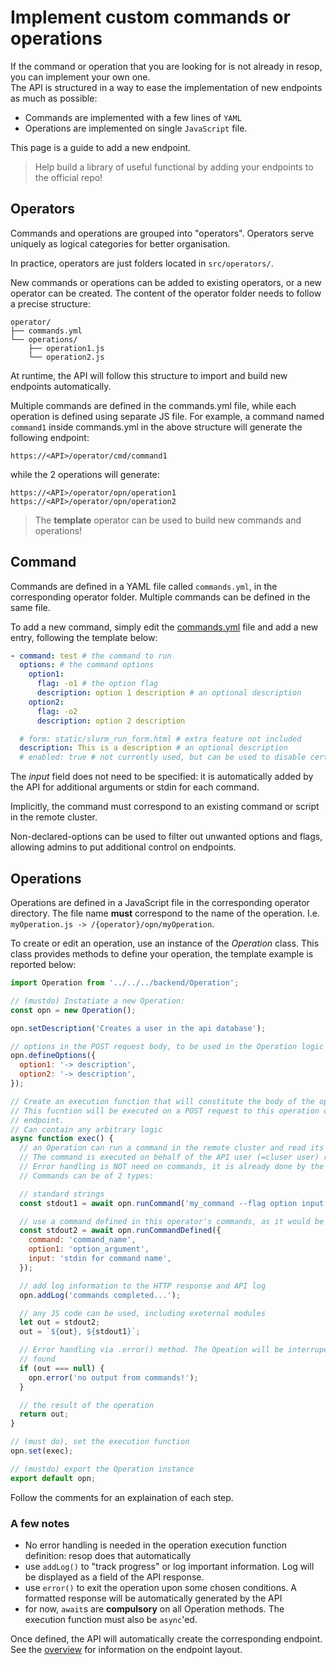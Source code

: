# Implement custom commands or operations
If the command or operation that you are looking for is not already in resop, you can implement your own one. <br>
The API is structured in a way to ease the implementation of new endpoints as much as possible: 

- Commands are implemented with a few lines of `YAML`
- Operations are implemented on single `JavaScript` file. 

This page is a guide to add a new endpoint. 

> Help build a library of useful functional by adding your endpoints to the official repo!

## Operators
Commands and operations are grouped into "operators". Operators serve uniquely as logical categories for better organisation.

In practice, operators are just folders located in `src/operators/`.

New commands or operations can be added to existing operators, or a new operator can be created. The content of the operator folder
needs to follow a precise structure:
```
operator/
├── commands.yml
└── operations/
    ├── operation1.js
    └── operation2.js

```
At runtime, the API will follow this structure to import and build new endpoints automatically.

Multiple commands are defined in the commands.yml file, while each operation is defined using separate JS file. For example, a command named
`command1` inside commands.yml in the above structure will generate the following endpoint:
```
https://<API>/operator/cmd/command1
```
while the 2 operations will generate:
```
https://<API>/operator/opn/operation1
https://<API>/operator/opn/operation2
```

> The **template** operator can be used to build new commands and operations!

## Command

Commands are defined in a YAML file called `commands.yml`, in the corresponding operator folder. Multiple commands can be defined in the same file.

To add a new command, simply edit the [commands.yml]() file and add a new entry, following the template below:

```yaml
- command: test # the command to run
  options: # the command options
    option1:
      flag: -o1 # the option flag
      description: option 1 description # an optional description
    option2:
      flag: -o2
      description: option 2 description

  # form: static/slurm_run_form.html # extra feature not included
  description: This is a description # an optional description
  # enabled: true # not currently used, but can be used to disable certain commands temporarily
```
The *input* field does not need to be specified: it is automatically added by the API for additional arguments or stdin for each command.

Implicitly, the command must correspond to an existing command or script in the remote cluster.

Non-declared-options can be used to filter out unwanted options and flags, allowing admins to put additional control on endpoints.

## Operations

Operations are defined in a JavaScript file in the corresponding operator directory. The file name **must** correspond to the name of the operation. I.e. `myOperation.js -> /{operator}/opn/myOperation`.

To create or edit an operation, use an instance of the *Operation* class. This class provides methods to define your operation, the template example is reported below:

```js
import Operation from '../../../backend/Operation';

// (mustdo) Instatiate a new Operation:
const opn = new Operation();

opn.setDescription('Creates a user in the api database');

// options in the POST request body, to be used in the Operation logic
opn.defineOptions({
  option1: '-> description',
  option2: '-> description',
});

// Create an execution function that will constitute the body of the operation.
// This fucntion will be executed on a POST request to this operation corresponding
// endpoint.
// Can contain any arbitrary logic
async function exec() {
  // an Operation can run a command in the remote cluster and read its stdout.
  // The command is executed on behalf of the API user (=cluser user) running it.
  // Error handling is NOT need on commands, it is already done by the Operation.
  // Commands can be of 2 types:

  // standard strings
  const stdout1 = await opn.runCommand('my_command --flag option input');

  // use a command defined in this operator's commands, as it would be in a POST request
  const stdout2 = await opn.runCommandDefined({
    command: 'command_name',
    option1: 'option_argument',
    input: 'stdin for command name',
  });

  // add log information to the HTTP response and API log
  opn.addLog('commands completed...');

  // any JS code can be used, including exeternal modules
  let out = stdout2;
  out = `${out}, ${stdout1}`;

  // Error handling via .error() method. The Opeation will be interruped at the first .error
  // found
  if (out === null) {
    opn.error('no output from commands!');
  }

  // the result of the operation
  return out;
}

// (must do), set the execution function
opn.set(exec);

// (mustdo) export the Operation instance
export default opn;

```
Follow the comments for an explaination of each step.

### A few notes
- No error handling is needed in the operation execution function definition: resop does that automatically
- use `addLog()` to "track progress" or log important information. Log will be displayed as a field of the API response.
- use `error()` to exit the operation upon some chosen conditions. A formatted response will be automatically generated by the API
- for now, `await`s are **compulsory** on all Operation methods. The execution function must also be `async`'ed.   

Once defined, the API will automatically create the corresponding endpoint. See the [overview](/resop/use/overview) for information on the endpoint layout.


